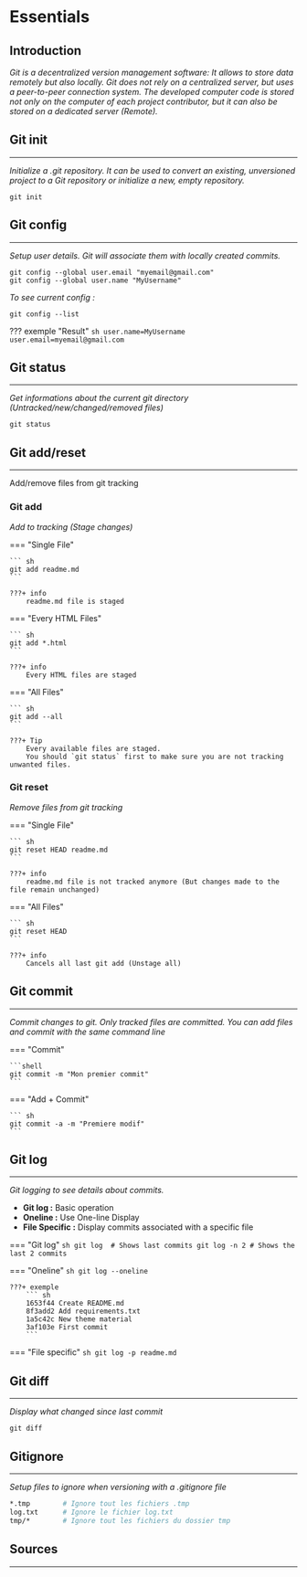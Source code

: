 # **Essentials**

## **Introduction**

*Git is a decentralized version management software: It allows to store data remotely but also locally.
Git does not rely on a centralized server, but uses a peer-to-peer connection system. The developed computer code is stored not only on the computer of each project contributor, but it can also be stored on a dedicated server (Remote).*

## **Git init** 
---
*Initialize a .git repository.
It can be used to convert an existing, unversioned project to a Git repository or initialize a new, empty repository.*

~~~console
git init
~~~

## **Git config**
--- 

*Setup user details.
Git will associate them with locally created commits.*

~~~posh 
git config --global user.email "myemail@gmail.com"
git config --global user.name "MyUsername"
~~~

*To see current config :*

```shell
git config --list 
```

??? exemple "Result"
    ```sh
    user.name=MyUsername
    user.email=myemail@gmail.com
    ```

## **Git status**
---

*Get informations about the current git directory (Untracked/new/changed/removed files)*
```shell
git status 
```

## **Git add/reset**
---
Add/remove files from git tracking
### **Git add**

*Add to tracking (Stage changes)*

=== "Single File"

    ``` sh
    git add readme.md 
    ```

    ???+ info
        readme.md file is staged


=== "Every HTML Files"

    ``` sh
    git add *.html
    ```

    ???+ info
        Every HTML files are staged

=== "All Files"

    ``` sh
    git add --all
    ```   

    ???+ Tip 
        Every available files are staged.  
        You should `git status` first to make sure you are not tracking unwanted files.

### **Git reset**

*Remove files from git tracking*

=== "Single File"

    ``` sh
    git reset HEAD readme.md 
    ```

    ???+ info
        readme.md file is not tracked anymore (But changes made to the file remain unchanged)


=== "All Files"

    ``` sh
    git reset HEAD
    ```

    ???+ info
        Cancels all last git add (Unstage all)



## **Git commit**
---
*Commit changes to git. Only tracked files are committed.
You can add files and commit with the same command line*

=== "Commit"

    ```shell
    git commit -m "Mon premier commit"
    ```

=== "Add + Commit"

    ``` sh
    git commit -a -m "Premiere modif"
    ```

## **Git log**
---
*Git logging to see details about commits.*

*   **Git log :** Basic operation
*   **Oneline :** Use One-line Display
*   **File Specific :** Display commits associated with a specific file

=== "Git log"
    ```sh
    git log  # Shows last commits
    git log -n 2 # Shows the last 2 commits
    ```

=== "Oneline"
    ```sh
    git log --oneline 
    ```

    ???+ exemple 
        ``` sh
        1653f44 Create README.md
        8f3add2 Add requirements.txt
        1a5c42c New theme material
        3af103e First commit
        ```

=== "File specific"
    ```sh
    git log -p readme.md 
    ```

## **Git diff**
---
*Display what changed since last commit*

```
git diff
```

## **Gitignore**
---
*Setup files to ignore when versioning with a .gitignore file*

```sh
*.tmp        # Ignore tout les fichiers .tmp
log.txt      # Ignore le fichier log.txt
tmp/*        # Ignore tout les fichiers du dossier tmp
```

## **Sources**
--- 
[^1]: [Git Docs](https://git-scm.com/docs)

